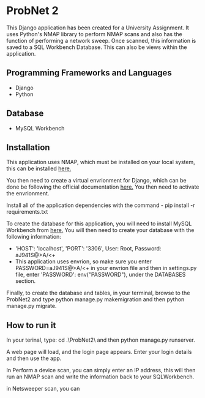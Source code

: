 
# ProbNet 2

This Django application has been created for a University Assignment. It uses Python's NMAP library to perform NMAP scans and also has the function of performing a network sweep. Once scanned, this information is saved to a SQL Workbench Database. This can also be views within the application.




## Programming Frameworks and Languages

* Django
* Python
## Database

* MySQL Workbench
## Installation

This application uses NMAP, which must be installed on your local system, this can be installed [here.](https://nmap.org/download.html)

You then need to create a virtual envrionment for Django, which can be done be following the official documentation [here.](https://docs.djangoproject.com/en/3.1/intro/contributing/#getting-a-copy-of-django-s-development-version) You then need to activate the envrionment.

Install all of the application dependencies with the command - pip install -r requirements.txt

To create the database for this application, you will need to install MySQL Workbench from [here.](https://dev.mysql.com/downloads/workbench/) You will then need to create your database with the following information:

* 'HOST': 'localhost', 'PORT': '3306', User: Root, Password: aJ941S@>A/<+
* This application uses envrion, so make sure you enter PASSWORD=aJ941S@>A/<+ in your envrion file and then in settings.py file, enter 'PASSWORD': env("PASSWORD"), under the DATABASES section.

Finally, to create the database and tables, in your terminal, browse to the ProbNet2 and type python manage.py makemigration and then python manage.py migrate.



## How to run it

In your terinal, type: cd .\ProbNet2\ and then python manage.py runserver.

A web page will load, and the login page appears. Enter your login details and then use the app.

In Perform a device scan, you can simply enter an IP address, this will then run an NMAP scan and write the information back to your SQLWorkbench. 

in Netsweeper scan, you can 